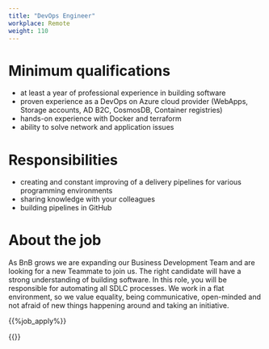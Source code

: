 ```yaml
---
title: "DevOps Engineer"
workplace: Remote
weight: 110
---
```


# Minimum qualifications

* at least a year of professional experience in building software
* proven experience as a DevOps on Azure cloud provider (WebApps, Storage accounts, AD B2C, CosmosDB, Container registries)
* hands-on experience with Docker and terraform
* ability to solve network and application issues

# Responsibilities

* creating and constant improving of a delivery pipelines for various programming environments
* sharing knowledge with your colleagues
* building pipelines in GitHub

# About the job

As BnB grows we are expanding our Business Development Team and are looking for a new Teammate to join us. The right candidate will have a strong understanding of building software. In this role, you will be responsible for automating all SDLC processes.
We work in a flat environment, so we value equality, being communicative, open-minded and not afraid of new things happening around and taking an initiative.

{{%job_apply%}}

{{<disclaimer>}}
